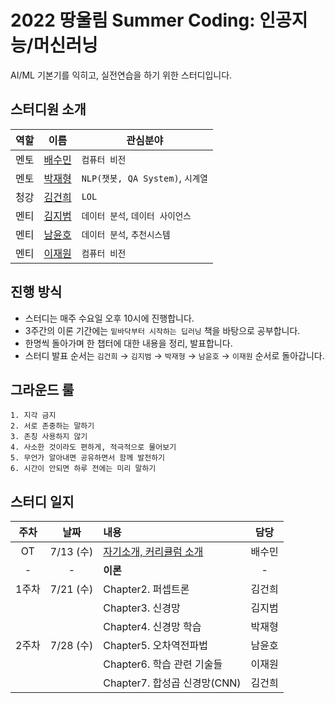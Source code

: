 # 2022 땅울림 Summer Coding: 인공지능/머신러닝  

AI/ML 기본기를 익히고, 실전연습을 하기 위한 스터디입니다.

## 스터디원 소개

| 역할 | 이름 | 관심분야 |
|:----:|:----:|---------|
| 멘토 | [배수민](https://github.com/bsm8734) | `컴퓨터 비전` |
| 멘토 | [박재형](https://github.com/Jay-Ppark) | `NLP(챗봇, QA System)`, `시계열`|
| 청강 | [김건희](https://github.com/KeonHee) | `LOL`| 
| 멘티 | [김지범](https://github.com/jibeomkim7) | `데이터 분석`, `데이터 사이언스`|
| 멘티 | [남윤호](https://github.com/Bucoco) | `데이터 분석`, `추천시스템`|
| 멘티 | [이재원](https://github.com/jaewonLeeKOR) | `컴퓨터 비전`|

## 진행 방식

- 스터디는 매주 수요일 오후 10시에 진행합니다.
- 3주간의 이론 기간에는 `밑바닥부터 시작하는 딥러닝` 책을 바탕으로 공부합니다.
- 한명씩 돌아가며 한 챕터에 대한 내용을 정리, 발표합니다.
- 스터디 발표 순서는 `김건희` → `김지범` → `박재형` → `남윤호` → `이재원` 순서로 돌아갑니다.

<!-- // 실습 커리큘럼 완료 시, 다시 작성 + Kaggle, Dacon link, ground rule, PR rule, add issue 
### 이론(2022.07.20 ~)

|![img](http://image.kyobobook.co.kr/images/book/large/636/l9788968484636.jpg)|
|:---------------------------------------------------------------------------:|
|[밑바닥부터 시작하는 딥러닝](http://www.kyobobook.co.kr/product/detailViewKor.laf?mallGb=KOR&ejkGb=KOR&barcode=9788968484636)|

- 한 주차당 3 챕터를 

### 실습/대회(2022.07.20 ~) -->

## 그라운드 룰

```
1. 지각 금지
2. 서로 존중하는 말하기
3. 존칭 사용하지 않기
4. 사소한 것이라도 편하게, 적극적으로 물어보기
5. 무언가 알아내면 공유하면서 함께 발전하기
6. 시간이 안되면 하루 전에는 미리 말하기
```

## 스터디 일지

| 주차 | 날짜 | 내용 | 담당 |
|:-:|:-:|:-|:-:|
| OT    | 7/13 (수) | [자기소개, 커리큘럼 소개](https://github.com/LandvibeDev/2022-AI-ML/issues/1)       | 배수민 |
|-|-| **이론** |-|
| 1주차 | 7/21 (수) | Chapter2. 퍼셉트론           |  김건희 |
|       |           | Chapter3. 신경망            |  김지범 |
|       |           | Chapter4. 신경망 학습       |  박재형 |
| 2주차 | 7/28 (수) | Chapter5. 오차역전파법       |  남윤호 |
|       |           | Chapter6. 학습 관련 기술들   |  이재원 |
|       |           | Chapter7. 합성곱 신경망(CNN) |  김건희 |


